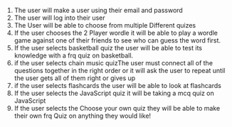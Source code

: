 1. The user will make a user using their email and password
2. The user will log into their user
3. The User will be able to choose from multiple Different quizes
4. If the user chooses the 2 Player wordle it will be able to play a wordle game against one of their friends to see who can guess the word first.
5. If the user selects basketball quiz the user will be able to test its knowledge with a frq quiz on basketball.
6. if the user selects chain music quizThe user must connect all of the questions together in the right order or it will ask the user to repeat until the user gets all of them right or gives up
7. if the user selects flashcards the user will be able to look at flashcards
8. If the user selects the JavaScript quiz it will be taking a mcq quiz on JavaScript
9. If the user selects the Choose your own quiz they will be able to make their own frq Quiz on anything they would like!
   
